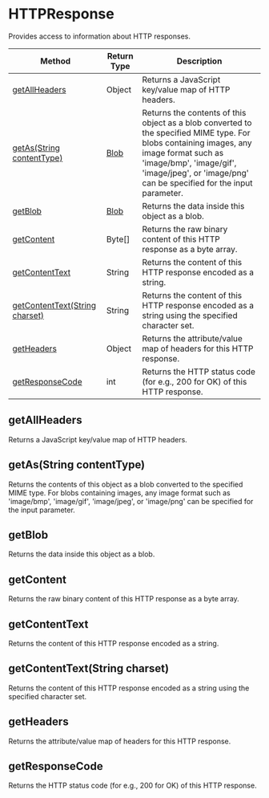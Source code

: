 # HTTPResponse
Provides access to information about HTTP responses.

|Method|Return Type|Description|
|-|-|-
[getAllHeaders]('#getallheaders')|Object|Returns a JavaScript key/value map of HTTP headers.<br />
[getAs(String contentType)]('#getas~string-contenttype~')|[Blob](./Blob)|Returns the contents of this object as a blob converted to the specified MIME type. For blobs containing images,  any image format such as 'image/bmp', 'image/gif', 'image/jpeg', or 'image/png' can be specified for the input parameter.<br />
[getBlob]('#getblob')|[Blob](./Blob)|Returns the data inside this object as a blob.<br />
[getContent]('#getcontent')|Byte[]|Returns the raw binary content of this HTTP response as a byte array.<br />
[getContentText]('#getcontenttext')|String|Returns the content of this HTTP response encoded as a string.<br />
[getContentText(String charset)]('#getcontenttext~string-charset~')|String|Returns the content of this HTTP response encoded as a string using the specified character set.<br />
[getHeaders]('#getheaders')|Object|Returns the attribute/value map of headers for this HTTP response.<br />
[getResponseCode]('#getresponsecode')|int|Returns the HTTP status code (for e.g., 200 for OK) of this HTTP response.<br />

## <a name="getallheaders"></a>getAllHeaders
Returns a JavaScript key/value map of HTTP headers.


## <a name="getas~string-contenttype~"></a>getAs(String contentType)
Returns the contents of this object as a blob converted to the specified MIME type. For blobs containing images,  any image format such as 'image/bmp', 'image/gif', 'image/jpeg', or 'image/png' can be specified for the input parameter.


## <a name="getblob"></a>getBlob
Returns the data inside this object as a blob.


## <a name="getcontent"></a>getContent
Returns the raw binary content of this HTTP response as a byte array.


## <a name="getcontenttext"></a>getContentText
Returns the content of this HTTP response encoded as a string.


## <a name="getcontenttext~string-charset~"></a>getContentText(String charset)
Returns the content of this HTTP response encoded as a string using the specified character set.


## <a name="getheaders"></a>getHeaders
Returns the attribute/value map of headers for this HTTP response.


## <a name="getresponsecode"></a>getResponseCode
Returns the HTTP status code (for e.g., 200 for OK) of this HTTP response.


